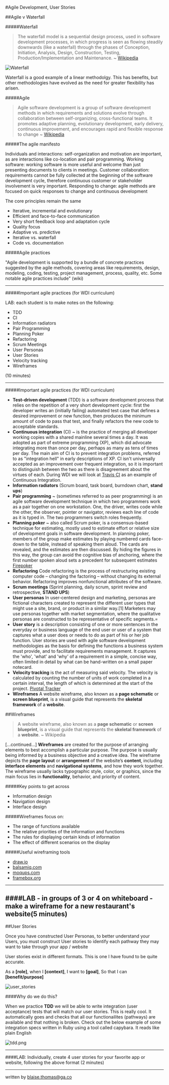 #Agile Development, User Stories


##Agile v Waterfall

#####Waterfall



>The waterfall model is a sequential design process, used in software development processes, in which progress is seen as flowing steadily downwards (like a waterfall) through the phases of Conception, Initiation, Analysis, Design, Construction, Testing, Production/Implementation and Maintenance. ~ [Wikipedia](http://en.wikipedia.org/wiki/Waterfall_model)


![Waterfall](Waterfall_model.png)

Waterfall is a good example of a linear methodolgy. This has benefits, but other methodologies have evolved as the need for greater flexibility has arisen. 


#####Agile

>Agile software development is a group of software development methods in which requirements and solutions evolve through collaboration between self-organizing, cross-functional teams. It promotes adaptive planning, evolutionary development, early delivery, continuous improvement, and encourages rapid and flexible response to change ~ [Wikipedia](http://en.wikipedia.org/wiki/Agile_software_development)

#####The agile manifesto

Individuals and interactions: self-organization and motivation are important, as are interactions like co-location and pair programming.
Working software: working software is more useful and welcome than just presenting documents to clients in meetings.
Customer collaboration: requirements cannot be fully collected at the beginning of the software development cycle, therefore continuous customer or stakeholder involvement is very important.
Responding to change: agile methods are focused on quick responses to change and continuous development


The core principles remain the same 

* Iterative, incremental and evolutionary
* Efficient and face-to-face communication
* Very short feedback loop and adaptation cycle
* Quality focus
* Adaptive vs. predictive
* Iterative vs. waterfall
* Code vs. documentation



#####Agile practices

"Agile development is supported by a bundle of concrete practices suggested by the agile methods, covering areas like requirements, design, modeling, coding, testing, project management, process, quality, etc. Some notable agile practices include" (wiki)

---

#####Important agile practices (for WDI curriculum)

LAB: each student is to make notes on the following:

* TDD
* CI
* Information radiators
* Pair Programming
* Planning Poker
* Refactoring
* Scrum Meetings
* User Personas
* User Stories
* Velocity tracking
* Wireframes

(10 minutes)

---

#####Important agile practices (for WDI curriculum)
* **Test-driven development** (TDD) is a software development process that relies on the repetition of a very short development cycle: first the developer writes an (initially failing) automated test case that defines a desired improvement or new function, then produces the minimum amount of code to pass that test, and finally refactors the new code to acceptable standards.
* **Continuous integration** (CI) ~ is the practice of merging all developer working copies with a shared mainline several times a day. It was adopted as part of extreme programming (XP), which did advocate integrating more than once per day, perhaps as many as tens of times per day. The main aim of CI is to prevent integration problems, referred to as "integration hell" in early descriptions of XP. CI isn't universally accepted as an improvement over frequent integration, so it is important to distinguish between the two as there is disagreement about the virtues of each. During WDI we will look at [Travis CI](https://travis-ci.com/) as an example of Continuous Integration.
* **Information radiators** (Scrum board, task board, burndown chart, **stand ups**)
* **Pair programming** ~ (sometimes referred to as peer programming) is an agile software development technique in which two programmers work as a pair together on one workstation. One, the driver, writes code while the other, the observer, pointer or navigator, reviews each line of code as it is typed in. The two programmers switch roles frequently.
* **Planning poker** ~ also called Scrum poker, is a consensus-based technique for estimating, mostly used to estimate effort or relative size of development goals in software development. In planning poker, members of the group make estimates by playing numbered cards face-down to the table, instead of speaking them aloud. The cards are revealed, and the estimates are then discussed. By hiding the figures in this way, the group can avoid the cognitive bias of anchoring, where the first number spoken aloud sets a precedent for subsequent estimates [Firepoker](http://firepoker.io/#/)
* **Refactoring** Code refactoring is the process of restructuring existing computer code – changing the factoring – without changing its external behavior. Refactoring improves nonfunctional attributes of the software.
* **Scrum meetings** (Sprint planning, daily scrum, sprint review and retrospective, **STAND UPS**)
* **User personas** In user-centered design and marketing, personas are fictional characters created to represent the different user types that might use a site, brand, or product in a similar way.[1] Marketers may use personas together with market segmentation, where the qualitative personas are constructed to be representative of specific segments.=
* **User story** is a description consisting of one or more sentences in the everyday or business language of the end user or user of a system that captures what a user does or needs to do as part of his or her job function. User stories are used with agile software development methodologies as the basis for defining the functions a business system must provide, and to facilitate requirements management. It captures the 'who', 'what' and 'why' of a requirement in a simple, concise way, often limited in detail by what can be hand-written on a small paper notecard.
* **Velocity tracking** is the act of measuring said velocity. The velocity is calculated by counting the number of units of work completed in a certain interval, the length of which is determined at the start of the project. [Pivotal Tracker](http://www.pivotaltracker.com/)
* **Wireframes** A website wireframe, also known as a **page schematic** or **screen blueprint**, is a visual guide that represents the **skeletal framework** of a **website**.



##Wireframes


>A website wireframe, also known as a **page schematic** or **screen blueprint**, is a visual guide that represents the **skeletal framework** of a **website**. ~ Wikipedia

[...continued...] **Wireframes** are created for the purpose of arranging elements to best accomplish a particular purpose. The purpose is usually being informed by a business objective and a creative idea. The wireframe depicts the **page layout** or **arrangement** of the website’s **content**, including **interface elements** and **navigational systems**, and how they work together. The wireframe usually lacks typographic style, color, or graphics, since the main focus lies in **functionality**, behavior, and priority of content.

#####Key points to get across

* Information design
* Navigation design
* Interface design


#####Wireframes focus on:

* The range of functions available
* The relative priorities of the information and functions
* The rules for displaying certain kinds of information
* The effect of different scenarios on the display

#####Useful wireframing tools

* [draw.io](http://www.draw.io) 
* [balsamiq.com](http://www.balsamiq.com) 
* [moqups.com](http://www.moqups.com) 
* [framebox.org](http://www.framebox.org)

---
####LAB - in groups of 3 or 4 on whiteboard - make a wireframe for a new restaurant's website(5 minutes)
---

##User Stories


Once you have constructed User Personas, to better understand your Users, you must construct User stories to identify each pathway they may want to take through your app / website

User stories exist in different formats. This is one I have found to be quite accurate. 

As a **[role]**, when I **[context]**, I want to **[goal]**, So that I can **[benefit/purpose]**




![user_stories](user_stories.png)


####Why do we do this? 

When we practice **TDD** we will be able to write integration (user acceptance) tests that will match our user stories. This is really cool. It automatically goes and checks that all our functionailites (pathways) are available and that nothing is broken. Check out the below example of some integration specs written in Ruby using a tool called capybara. It reads like plain English 


![tdd.png](tdd.png)


---

####LAB: Individually, create 4 user stories for your favorite app or website, following the above format (2 minutes)

---



written by blaise.thomas@ga.co